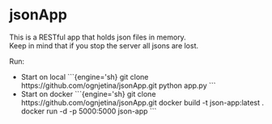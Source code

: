 # jsonApp

This is a RESTful app that holds json files in memory.<br>
Keep in mind that if you stop the server all jsons are lost.

Run:
  <ul>
  <li>
  Start on local
  ```{engine='sh}
  git clone https://github.com/ognjetina/jsonApp.git
  python app.py
  ```
  </li>
  <li>
    Start on docker
  ```{engine='sh}
  git clone https://github.com/ognjetina/jsonApp.git
  docker build -t json-app:latest .
  docker run -d -p 5000:5000 json-app
  ```
  </li>
  </ul>